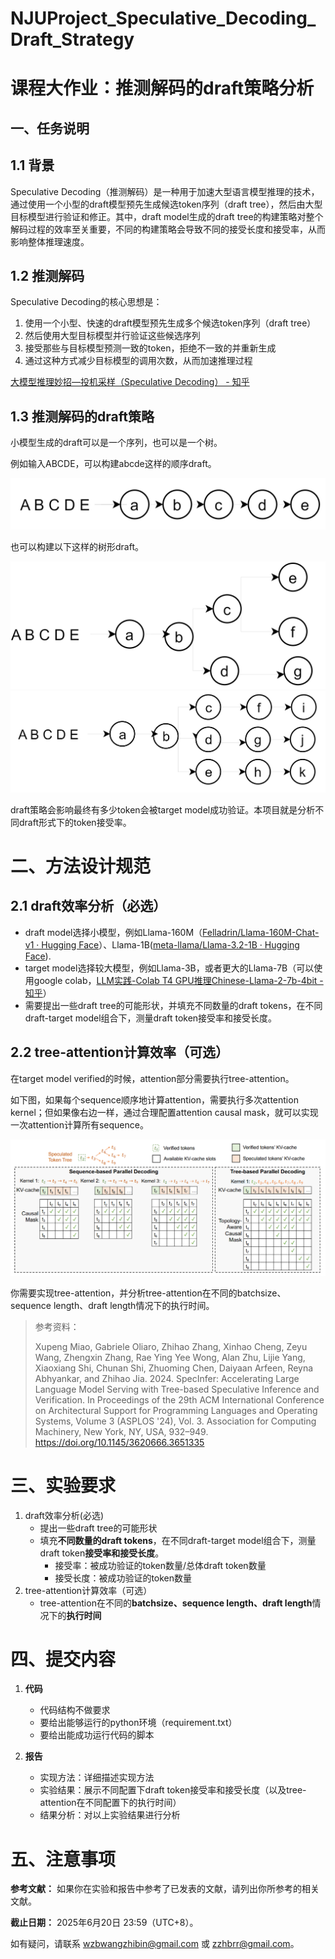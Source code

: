 # NJUProject_Speculative_Decoding_Draft_Strategy

# 课程大作业：推测解码的draft策略分析

## 一、任务说明

## 1.1 背景

Speculative Decoding（推测解码）是一种用于加速大型语言模型推理的技术，通过使用一个小型的draft模型预先生成候选token序列（draft tree），然后由大型目标模型进行验证和修正。其中，draft model生成的draft tree的构建策略对整个解码过程的效率至关重要，不同的构建策略会导致不同的接受长度和接受率，从而影响整体推理速度。

## 1.2 推测解码

Speculative Decoding的核心思想是：

1. 使用一个小型、快速的draft模型预先生成多个候选token序列（draft tree）
2. 然后使用大型目标模型并行验证这些候选序列
3. 接受那些与目标模型预测一致的token，拒绝不一致的并重新生成
4. 通过这种方式减少目标模型的调用次数，从而加速推理过程

[大模型推理妙招—投机采样（Speculative Decoding） - 知乎](https://zhuanlan.zhihu.com/p/651359908)

## 1.3 推测解码的draft策略

小模型生成的draft可以是一个序列，也可以是一个树。

例如输入ABCDE，可以构建abcde这样的顺序draft。

<img src="./img/image-20250326211656076.png" alt="image-20250326211656076" style="zoom: 50%;" />

也可以构建以下这样的树形draft。

<img src="./img/image-20250326211742789.png" alt="image-20250326211742789" style="zoom: 50%;" />

<img src="./img/image-20250326212657459.png" alt="image-20250326212657459" style="zoom:50%;" />

draft策略会影响最终有多少token会被target model成功验证。本项目就是分析不同draft形式下的token接受率。

# 二、方法设计规范

## 2.1 draft效率分析（必选）

* draft model选择小模型，例如Llama-160M（[Felladrin/Llama-160M-Chat-v1 · Hugging Face](https://huggingface.co/Felladrin/Llama-160M-Chat-v1)）、Llama-1B([meta-llama/Llama-3.2-1B · Hugging Face](https://huggingface.co/meta-llama/Llama-3.2-1B)).
* target model选择较大模型，例如Llama-3B，或者更大的Llama-7B（可以使用google colab，[LLM实践-Colab T4 GPU推理Chinese-Llama-2-7b-4bit - 知乎](https://zhuanlan.zhihu.com/p/685046028)）
* 需要提出一些draft tree的可能形状，并填充不同数量的draft tokens，在不同draft-target model组合下，测量draft token接受率和接受长度。

## 2.2 tree-attention计算效率（可选）

在target model verified的时候，attention部分需要执行tree-attention。

如下图，如果每个sequence顺序地计算attention，需要执行多次attention kernel；但如果像右边一样，通过合理配置attention causal mask，就可以实现一次attention计算所有sequence。

<img src="./img/image-20250326213006771.png" alt="image-20250326213006771" style="zoom: 80%;" />

你需要实现tree-attention，并分析tree-attention在不同的batchsize、sequence length、draft length情况下的执行时间。

> 参考资料：
>
> Xupeng Miao, Gabriele Oliaro, Zhihao Zhang, Xinhao Cheng, Zeyu Wang, Zhengxin Zhang, Rae Ying Yee Wong, Alan Zhu, Lijie Yang, Xiaoxiang Shi, Chunan Shi, Zhuoming Chen, Daiyaan Arfeen, Reyna Abhyankar, and Zhihao Jia. 2024. SpecInfer: Accelerating Large Language Model Serving with Tree-based Speculative Inference and Verification. In Proceedings of the 29th ACM International Conference on Architectural Support for Programming Languages and Operating Systems, Volume 3 (ASPLOS '24), Vol. 3. Association for Computing Machinery, New York, NY, USA, 932–949. https://doi.org/10.1145/3620666.3651335



# 三、实验要求

1. draft效率分析(必选)
   * 提出一些draft tree的可能形状
   * 填充**不同数量的draft tokens**，在不同draft-target model组合下，测量draft token**接受率和接受长度**。
     * 接受率：被成功验证的token数量/总体draft token数量
     * 接受长度：被成功验证的token数量
2. tree-attention计算效率（可选）
   * tree-attention在不同的**batchsize、sequence length、draft length**情况下的**执行时间**

# 四、提交内容

1. **代码**

   * 代码结构不做要求
   * 要给出能够运行的python环境（requirement.txt）
   * 要给出能成功运行代码的脚本

2. **报告**

   * 实现方法：详细描述实现方法

   - 实验结果：展示不同配置下draft token接受率和接受长度（以及tree-attention在不同配置下的执行时间）
   - 结果分析：对以上实验结果进行分析

# 五、注意事项

**参考文献：** 如果你在实验和报告中参考了已发表的文献，请列出你所参考的相关文献。

**截止日期：** 2025年6月20日 23:59（UTC+8）。

如有疑问，请联系 wzbwangzhibin@gmail.com 或 zzhbrr@gmail.com。
